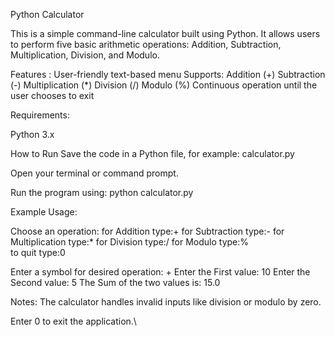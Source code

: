 Python Calculator 

This is a simple command-line calculator built using Python. It allows users to perform five basic arithmetic operations: Addition, Subtraction, Multiplication, Division, and Modulo.

Features :
User-friendly text-based menu
Supports:
Addition (+)
Subtraction (-)
Multiplication (*)
Division (/) 
Modulo (%) 
Continuous operation until the user chooses to exit

Requirements:

Python 3.x

How to Run
Save the code in a Python file, for example: calculator.py

Open your terminal or command prompt.

Run the program using:
python calculator.py

Example Usage:

Choose an operation:
   for Addition type:+
   for Subtraction type:-
   for Multiplication type:*
   for Division type:/
   for Modulo type:%            
   to quit type:0   

Enter a symbol for desired operation: +
Enter the First value: 10
Enter the Second value: 5
The Sum of the two values is: 15.0

Notes:
The calculator handles invalid inputs like division or modulo by zero.

Enter 0 to exit the application.\

